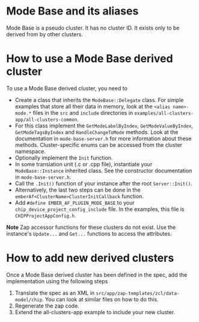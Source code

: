# Mode Base and its aliases

Mode Base is a pseudo cluster. It has no cluster ID. It exists only to be
derived from by other clusters.

# How to use a Mode Base derived cluster

To use a Mode Base derived cluster, you need to

-   Create a class that inherits the `ModeBase::Delegate` class. For simple
    examples that store all their data in memory, look at the
    `<alias name>-mode.*` files in the `src` and `include` directories in
    `examples/all-clusters-app/all-clusters-common`.
-   For this class implement the `GetModeLabelByIndex`, `GetModeValueByIndex`,
    `GetModeTagsByIndex` and `HandleChangeToMode` methods. Look at the
    documentation in `mode-base-server.h` for more information about these
    methods. Cluster-specific enums can be accessed from the cluster namespace.
-   Optionally implement the `Init` function.
-   In some translation unit (.c or .cpp file), instantiate your
    `ModeBase::Instance` inherited class. See the constructor documentation in
    `mode-base-server.h`.
-   Call the `.Init()` function of your instance after the root
    `Server::Init()`.
-   Alternatively, the last two steps can be done in the
    `emberAf<ClusterName>ClusterInitCallback` function.
-   Add `#define EMBER_AF_PLUGIN_MODE_BASE` to your
    `chip_device_project_config_include` file. In the examples, this file is
    `CHIPProjectAppConfig.h`.

**Note** Zap accessor functions for these clusters do not exist. Use the
instance's `Update...` and `Get...` functions to access the attributes.

# How to add new derived clusters

Once a Mode Base derived cluster has been defined in the spec, add the
implementation using the following steps

1.  Translate the spec as an XML in `src/app/zap-templates/zcl/data-model/chip`.
    You can look at similar files on how to do this.
2.  Regenerate the zap code.
3.  Extend the all-clusters-app example to include your new cluster.
